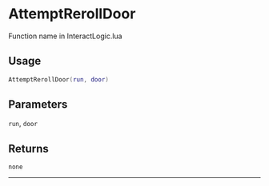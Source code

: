 # AttemptRerollDoor
Function name in InteractLogic.lua
## Usage
```lua
AttemptRerollDoor(run, door)
```
## Parameters
`run`, `door`
## Returns
`none`

---